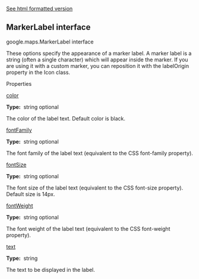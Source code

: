 [See html formatted version](https://huasofoundries.github.io/google-maps-documentation/MarkerLabel.html)


MarkerLabel interface
---------------------

google.maps.MarkerLabel interface

These options specify the appearance of a marker label. A marker label is a string (often a single character) which will appear inside the marker. If you are using it with a custom marker, you can reposition it with the labelOrigin property in the Icon class.

Properties

[color](#MarkerLabel.color)

**Type:**  string optional

The color of the label text. Default color is black.

[fontFamily](#MarkerLabel.fontFamily)

**Type:**  string optional

The font family of the label text (equivalent to the CSS font-family property).

[fontSize](#MarkerLabel.fontSize)

**Type:**  string optional

The font size of the label text (equivalent to the CSS font-size property). Default size is 14px.

[fontWeight](#MarkerLabel.fontWeight)

**Type:**  string optional

The font weight of the label text (equivalent to the CSS font-weight property).

[text](#MarkerLabel.text)

**Type:**  string

The text to be displayed in the label.